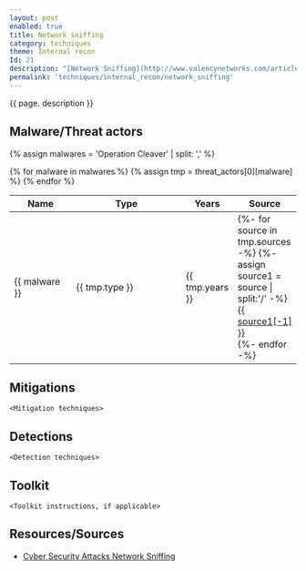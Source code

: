 ```yaml
---
layout: post
enabled: true
title: Network sniffing
category: techniques
theme: Internal recon
Id: 21
description: "[Network Sniffing](http://www.valencynetworks.com/articles/cyber-security-attacks-network-sniffing.html) involves capturing, decoding, inspecting and interpreting the information inside a network packet on a TCP/IP network. The purpose is to steal information, usually user IDs, passwords, network details, credit card numbers, etc. Sniffing is generally referred to as a “passive” type of attack, wherein the attackers can be silent/invisible on the network. This makes it difficult to detect, and hence it is a dangerous type of attack."
permalink: 'techniques/internal_recon/network_sniffing'
---
```

{{ page. description }}


## Malware/Threat actors

{% assign malwares = 'Operation Cleaver' | split: ',' %}

<div class="threat-actor-table">
<table>
    <colgroup>
        <col width="30%" />
        <col width="70%" />
    </colgroup>
    <thead>
        <tr class="header">
            <th>Name</th>
            <th>Type</th>
            <th>Years</th>
            <th>Source</th>
        </tr>
    </thead>
    <tbody>
        {% for malware in malwares %}
        <tr>
        {% assign tmp = threat_actors[0][malware] %}
            <td markdown="span">{{ malware }}</td>
            <td markdown="span">{{ tmp.type }}</td>
            <td markdown="span">{{ tmp.years }}</td>
            <td markdown="span">
                {%- for source in tmp.sources -%}
                    {%- assign source1 = source | split:'/' -%}
                    <a href="{{ source }}">{{ source1[-1] }}</a><br>
                {%- endfor -%}
            </td>
        </tr>
        {% endfor %}
    </tbody>
</table>
</div>

## Mitigations

`<Mitigation techniques>`

## Detections

`<Detection techniques>`

## Toolkit

`<Toolkit instructions, if applicable>`

## Resources/Sources

* [Cyber Security Attacks Network Sniffing](http://www.valencynetworks.com/articles/cyber-security-attacks-network-sniffing.html)
